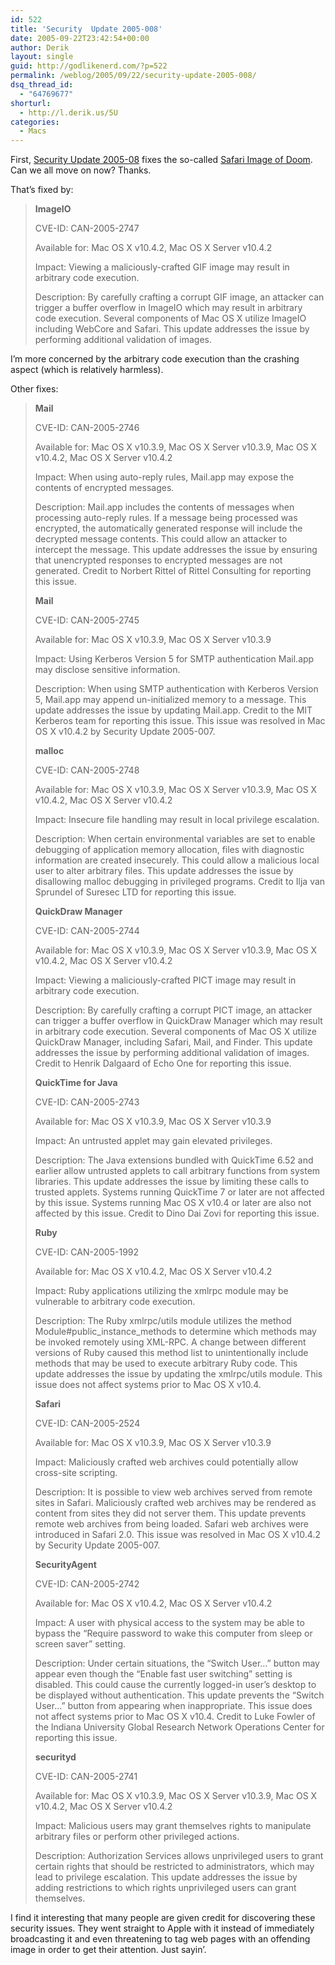 ```yaml
---
id: 522
title: 'Security  Update 2005-008'
date: 2005-09-22T23:42:54+00:00
author: Derik
layout: single
guid: http://godlikenerd.com/?p=522
permalink: /weblog/2005/09/22/security-update-2005-008/
dsq_thread_id:
  - "64769677"
shorturl:
  - http://l.derik.us/5U
categories:
  - Macs
---
```

First, [Security Update 2005-08](http://www.apple.com/support/downloads/securityupdate2005008macosx1042.html) fixes the so-called [Safari Image of Doom](http://www.drunkenblog.com/drunkenblog-archives/000635.html). Can we all move on now? Thanks.

That&#8217;s fixed by:

> **ImageIO**
> 
> CVE-ID: CAN-2005-2747
> 
> Available for: Mac OS X v10.4.2, Mac OS X Server v10.4.2
> 
> Impact: Viewing a maliciously-crafted GIF image may result in arbitrary code execution.
> 
> Description: By carefully crafting a corrupt GIF image, an attacker can trigger a buffer overflow in ImageIO which may result in arbitrary code execution. Several components of Mac OS X utilize ImageIO including WebCore and Safari. This update addresses the issue by performing additional validation of images.

I&#8217;m more concerned by the arbitrary code execution than the crashing aspect (which is relatively harmless).

Other fixes:

> **Mail**
> 
> CVE-ID: CAN-2005-2746
> 
> Available for: Mac OS X v10.3.9, Mac OS X Server v10.3.9, Mac OS X v10.4.2, Mac OS X Server v10.4.2
> 
> Impact: When using auto-reply rules, Mail.app may expose the contents of encrypted messages.
> 
> Description: Mail.app includes the contents of messages when processing auto-reply rules. If a message being processed was encrypted, the automatically generated response will include the decrypted message contents. This could allow an attacker to intercept the message. This update addresses the issue by ensuring that unencrypted responses to encrypted messages are not generated. Credit to Norbert Rittel of Rittel Consulting for reporting this issue.
> 
> **Mail**
> 
> CVE-ID: CAN-2005-2745
> 
> Available for: Mac OS X v10.3.9, Mac OS X Server v10.3.9
> 
> Impact: Using Kerberos Version 5 for SMTP authentication Mail.app may disclose sensitive information.
> 
> Description: When using SMTP authentication with Kerberos Version 5, Mail.app may append un-initialized memory to a message. This update addresses the issue by updating Mail.app. Credit to the MIT Kerberos team for reporting this issue. This issue was resolved in Mac OS X v10.4.2 by Security Update 2005-007.
> 
> **malloc**
> 
> CVE-ID: CAN-2005-2748
> 
> Available for: Mac OS X v10.3.9, Mac OS X Server v10.3.9, Mac OS X v10.4.2, Mac OS X Server v10.4.2
> 
> Impact: Insecure file handling may result in local privilege escalation.
> 
> Description: When certain environmental variables are set to enable debugging of application memory allocation, files with diagnostic information are created insecurely. This could allow a malicious local user to alter arbitrary files. This update addresses the issue by disallowing malloc debugging in privileged programs. Credit to Ilja van Sprundel of Suresec LTD for reporting this issue.
> 
> **QuickDraw Manager**
> 
> CVE-ID: CAN-2005-2744
> 
> Available for: Mac OS X v10.3.9, Mac OS X Server v10.3.9, Mac OS X v10.4.2, Mac OS X Server v10.4.2
> 
> Impact: Viewing a maliciously-crafted PICT image may result in arbitrary code execution.
> 
> Description: By carefully crafting a corrupt PICT image, an attacker can trigger a buffer overflow in QuickDraw Manager which may result in arbitrary code execution. Several components of Mac OS X utilize QuickDraw Manager, including Safari, Mail, and Finder. This update addresses the issue by performing additional validation of images. Credit to Henrik Dalgaard of Echo One for reporting this issue.
> 
> **QuickTime for Java**
> 
> CVE-ID: CAN-2005-2743
> 
> Available for: Mac OS X v10.3.9, Mac OS X Server v10.3.9
> 
> Impact: An untrusted applet may gain elevated privileges.
> 
> Description: The Java extensions bundled with QuickTime 6.52 and earlier allow untrusted applets to call arbitrary functions from system libraries. This update addresses the issue by limiting these calls to trusted applets. Systems running QuickTime 7 or later are not affected by this issue. Systems running Mac OS X v10.4 or later are also not affected by this issue. Credit to Dino Dai Zovi for reporting this issue.
> 
> **Ruby**
> 
> CVE-ID: CAN-2005-1992
> 
> Available for: Mac OS X v10.4.2, Mac OS X Server v10.4.2
> 
> Impact: Ruby applications utilizing the xmlrpc module may be vulnerable to arbitrary code execution.
> 
> Description: The Ruby xmlrpc/utils module utilizes the method Module#public_instance_methods to determine which methods may be invoked remotely using XML-RPC. A change between different versions of Ruby caused this method list to unintentionally include methods that may be used to execute arbitrary Ruby code. This update addresses the issue by updating the xmlrpc/utils module. This issue does not affect systems prior to Mac OS X v10.4.
> 
> **Safari**
> 
> CVE-ID: CAN-2005-2524
> 
> Available for: Mac OS X v10.3.9, Mac OS X Server v10.3.9
> 
> Impact: Maliciously crafted web archives could potentially allow cross-site scripting.
> 
> Description: It is possible to view web archives served from remote sites in Safari. Maliciously crafted web archives may be rendered as content from sites they did not server them. This update prevents remote web archives from being loaded. Safari web archives were introduced in Safari 2.0. This issue was resolved in Mac OS X v10.4.2 by Security Update 2005-007.
> 
> **SecurityAgent**
> 
> CVE-ID: CAN-2005-2742
> 
> Available for: Mac OS X v10.4.2, Mac OS X Server v10.4.2
> 
> Impact: A user with physical access to the system may be able to bypass the &#8220;Require password to wake this computer from sleep or screen saver&#8221; setting.
> 
> Description: Under certain situations, the &#8220;Switch User&#8230;&#8221; button may appear even though the &#8220;Enable fast user switching&#8221; setting is disabled. This could cause the currently logged-in user&#8217;s desktop to be displayed without authentication. This update prevents the &#8220;Switch User&#8230;&#8221; button from appearing when inappropriate. This issue does not affect systems prior to Mac OS X v10.4. Credit to Luke Fowler of the Indiana University Global Research Network Operations Center for reporting this issue.
> 
> **securityd**
> 
> CVE-ID: CAN-2005-2741
> 
> Available for: Mac OS X v10.3.9, Mac OS X Server v10.3.9, Mac OS X v10.4.2, Mac OS X Server v10.4.2
> 
> Impact: Malicious users may grant themselves rights to manipulate arbitrary files or perform other privileged actions.
> 
> Description: Authorization Services allows unprivileged users to grant certain rights that should be restricted to administrators, which may lead to privilege escalation. This update addresses the issue by adding restrictions to which rights unprivileged users can grant themselves.

I find it interesting that many people are given credit for discovering these security issues. They went straight to Apple with it instead of immediately broadcasting it and even threatening to tag web pages with an offending image in order to get their attention. Just sayin&#8217;.